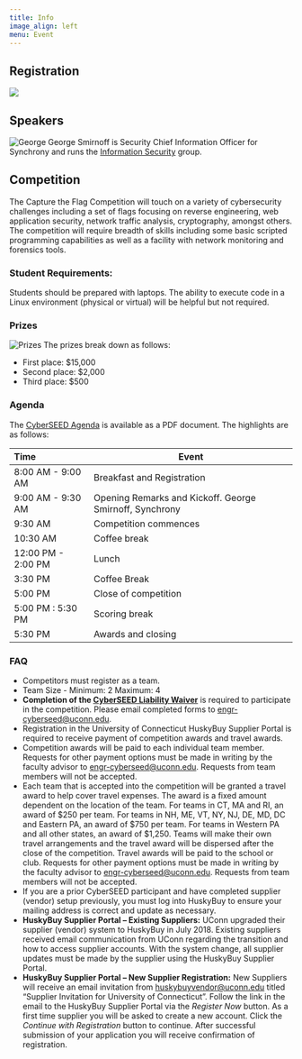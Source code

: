```yaml
---
title: Info
image_align: left
menu: Event
---
```


## Registration

[![](/images/register.png)](/registration)

## Speakers

![George](/images/george.jpg?classes=float-right&resize=400)
George Smirnoff is Security Chief Information Officer for Synchrony and runs the [Information Security](https://www.linkedin.com/in/georgesmirnoff/) group. 

## Competition

The Capture the Flag Competition will touch on a variety of cybersecurity challenges including a set of flags focusing on reverse engineering, web application security, network traffic analysis, cryptography, amongst others.  The competition will require breadth of skills including some basic scripted programming capabilities as well as a facility with network monitoring and forensics tools.

### Student Requirements:
Students should be prepared with laptops. The ability to execute code in a Linux environment (physical or virtual) will be helpful but not required.

### Prizes

![Prizes](/images/prizes2.png?classes=float-right&resize=300)
The prizes break down as follows:

- First place: $15,000
- Second place: $2,000
- Third place: $500

### Agenda

The [CyberSEED Agenda](CyberSEEDAgenda.pdf) is available as a PDF
document. The highlights are as follows:

| Time               | Event                                                   |
|:-------------------|---------------------------------------------------------|
| 8:00 AM - 9:00 AM  | Breakfast and Registration                              |
| 9:00 AM - 9:30 AM  | Opening Remarks and Kickoff. George Smirnoff, Synchrony |
| 9:30 AM            | Competition commences                                   |
| 10:30 AM           | Coffee break                                            |
| 12:00 PM - 2:00 PM | Lunch                                                   |
| 3:30 PM            | Coffee Break                                            |
| 5:00 PM            | Close of competition                                    |
| 5:00 PM : 5:30 PM  | Scoring break                                           |
| 5:30 PM            | Awards and closing                                      |

### FAQ

- Competitors must register as a team.
- Team Size - Minimum: 2 Maximum: 4
- **Completion of the [CyberSEED Liability Waiver](/images/CyberSEED%202019%20Liability%20Waiver%20-%20fillable.pdf)** is required to participate in the competition. Please email completed forms to [engr-cyberseed@uconn.edu](mailto:engr-cyberseed@uconn.edu).
- Registration in the University of Connecticut HuskyBuy Supplier Portal is required to receive payment of competition awards and travel awards.
- Competition awards will be paid to each individual team member. Requests for other payment options must be made in writing by the faculty advisor to [engr-cyberseed@uconn.edu](mailto:engr-cyberseed@uconn.edu). Requests from team members will not be accepted.
- Each team that is accepted into the competition will be granted a travel award to help cover travel expenses. The award is a fixed amount dependent on the location of the team. For teams in CT, MA and RI, an award of $250 per team. For teams in NH, ME, VT, NY, NJ, DE, MD, DC and Eastern PA, an award of $750 per team. For teams in Western PA and all other states, an award of $1,250. Teams will make their own travel arrangements and the travel award will be dispersed after the close of the competition.  Travel awards will be paid to the school or club. Requests for other payment options must be made in writing by the faculty advisor to [engr-cyberseed@uconn.edu](mailto:engr-cyberseed@uconn.edu). Requests from team members will not be accepted.  
- If you are a prior CyberSEED participant and have completed supplier (vendor) setup previously, you must log into HuskyBuy to ensure your mailing address is correct and update as necessary.
- **HuskyBuy Supplier Portal – Existing Suppliers:** UConn upgraded their supplier (vendor) system to HuskyBuy in July 2018. Existing suppliers received email communication from UConn regarding the transition and how to access supplier accounts. With the system change, all supplier updates must be made by the supplier using the HuskyBuy Supplier Portal. 
- **HuskyBuy Supplier Portal – New Supplier Registration:** New Suppliers will receive an email invitation from [huskybuyvendor@uconn.edu](mailto:huskybuyvendor@uconn.edu) titled “Supplier Invitation for University of Connecticut”. Follow the link in the email to the HuskyBuy Supplier Portal via the *Register Now* button. As a first time supplier you will be asked to create a new account. Click the *Continue with Registration* button to continue. After successful submission of your application you will receive confirmation of registration.
